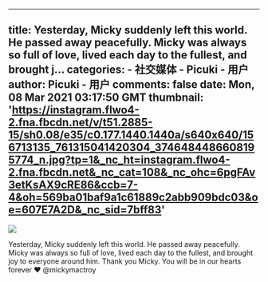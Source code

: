 
---
title: ‪Yesterday, Micky suddenly left this world. He passed away peacefully. Micky was always so full of love, lived each day to the fullest, and brought j...
categories: 
    - 社交媒体
    - Picuki - 用户
author: Picuki - 用户
comments: false
date: Mon, 08 Mar 2021 03:17:50 GMT
thumbnail: 'https://instagram.flwo4-2.fna.fbcdn.net/v/t51.2885-15/sh0.08/e35/c0.177.1440.1440a/s640x640/156713135_761315041420304_3746484486608195774_n.jpg?tp=1&_nc_ht=instagram.flwo4-2.fna.fbcdn.net&_nc_cat=108&_nc_ohc=6pgFAv3etKsAX9cRE86&ccb=7-4&oh=569ba01baf9a1c61889c2abb909bdc03&oe=607E7A2D&_nc_sid=7bff83'
---

<div>   
<img src="https://instagram.flwo4-2.fna.fbcdn.net/v/t51.2885-15/sh0.08/e35/c0.177.1440.1440a/s640x640/156713135_761315041420304_3746484486608195774_n.jpg?tp=1&_nc_ht=instagram.flwo4-2.fna.fbcdn.net&_nc_cat=108&_nc_ohc=6pgFAv3etKsAX9cRE86&ccb=7-4&oh=569ba01baf9a1c61889c2abb909bdc03&oe=607E7A2D&_nc_sid=7bff83" referrerpolicy="no-referrer"><p>‪Yesterday, Micky suddenly left this world. He passed away peacefully. Micky was always so full of love, lived each day to the fullest, and brought joy to everyone around him. Thank you Micky. You will be in our hearts forever ❤️‬
@mickymactroy</p>  
</div>
            